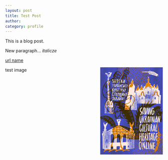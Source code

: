```yaml
---
layout: post
title: Test Post
author: 
category: profile
---
```


This is a blog post.

New paragraph...
*italicze* 

[url name](https://www.sucho.org/profile/2022/03/28/testpost/)

test image <img src="/assets/images/suchoposter-small.jpg" width="200px" style="float:right;" title="Credit: Vlad Kholodnyi (@kholodnyi_vlad)">


